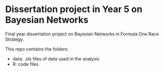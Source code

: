 # Dissertation project in Year 5 on Bayesian Networks #
Final year dissertation project on Bayesian Networks in Formula One Race Strategy.

This repo contains the folders:
- data: .xls files of data used in the analysis
- R: code files
